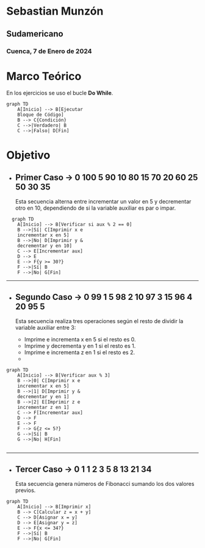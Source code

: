 # Sebastian Munzón

## Sudamericano

### Cuenca, 7 de Enero de 2024

# Marco Teórico

En los ejercicios se uso el bucle **Do While**.

```mermaid
graph TD
    A[Inicio] --> B[Ejecutar
    Bloque de Código]
    B --> C{Condición}
    C -->|Verdadero| B
    C -->|Falso| D[Fin]

```

# Objetivo

- ## Primer Caso -> 0 100 5 90 10 80 15 70 20 60 25 50 30 35
  Esta secuencia alterna entre incrementar un valor en 5 y decrementar otro en 10, dependiendo de si la variable auxiliar es par o impar.

```mermaid
  graph TD
    A[Inicio] --> B[Verificar si aux % 2 == 0]
    B -->|Sí| C[Imprimir x e
    incrementar x en 5]
    B -->|No| D[Imprimir y &
    decrementar y en 10]
    C --> E[Incrementar aux]
    D --> E
    E --> F{y >= 30?}
    F -->|Sí| B
    F -->|No| G[Fin]

```

---

- ## Segundo Caso -> 0 99 1 5 98 2 10 97 3 15 96 4 20 95 5

  Esta secuencia realiza tres operaciones según el resto de dividir la variable auxiliar entre 3:

  - Imprime e incrementa x en 5 si el resto es 0.
  - Imprime y decrementa y en 1 si el resto es 1.
  - Imprime e incrementa z en 1 si el resto es 2.
  -

```mermaid
graph TD
    A[Inicio] --> B[Verificar aux % 3]
    B -->|0| C[Imprimir x e
    incrementar x en 5]
    B -->|1| D[Imprimir y &
    decrementar y en 1]
    B -->|2| E[Imprimir z e
    incrementar z en 1]
    C --> F[Incrementar aux]
    D --> F
    E --> F
    F --> G{z <= 5?}
    G -->|Sí| B
    G -->|No| H[Fin]


```

---

- ## Tercer Caso -> 0 1 1 2 3 5 8 13 21 34
  Esta secuencia genera números de Fibonacci sumando los dos valores previos.

```mermaid
graph TD
    A[Inicio] --> B[Imprimir x]
    B --> C[Calcular z = x + y]
    C --> D[Asignar x = y]
    D --> E[Asignar y = z]
    E --> F{x <= 34?}
    F -->|Sí| B
    F -->|No| G[Fin]

```
